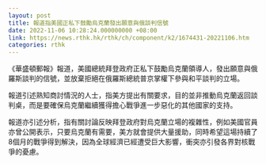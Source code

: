 ```yaml
---
layout: post
title: 報道指美國正私下鼓勵烏克蘭發出願意與俄談判信號
date: 2022-11-06 10:28:24.000000000 +08:00
link: https://news.rthk.hk/rthk/ch/component/k2/1674431-20221106.htm
categories: rthk
---
```


《華盛頓郵報》報道，美國總統拜登政府正私下鼓勵烏克蘭領導人，發出願意與俄羅斯談判的信號，並放棄拒絕在俄羅斯總統普京掌權下參與和平談判的立場。

報道引述熟知商討情況的人士，指美方提出有關要求，目的並非推動烏克蘭返回談判桌，而是要確保烏克蘭繼續獲得擔心戰爭進一步惡化的其他國家的支持。

報道亦引述分析，指有關討論反映拜登政府對烏克蘭立場的複雜性，例如美國官員亦曾公開表示，只要烏克蘭有需要，美方就會提供大量援助，同時希望這場持續了8個月的戰爭得到解決，因為全球經濟已經遭受巨大影響，衝突亦引發各界對核戰爭的憂慮。
